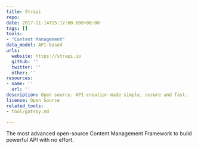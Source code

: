 ```yaml
---
title: Strapi
repo: 
date: 2017-11-14T15:17:00.000+00:00
tags: []
tools:
- "Content Management"
data_model: API-based
urls:
  website: https://strapi.io
  github: ''
  twitter: ''
  other: ''
resources:
- name: ''
  url: ''
description: Open source. API creation made simple, secure and fast.
license: Open Source
related_tools:
- tool/gatsby.md

---
```

The most advanced open-source Content Management Framework to build powerful API with no effort.
